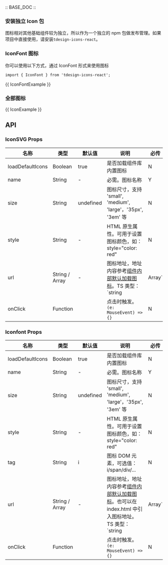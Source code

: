 :: BASE_DOC ::

### 安装独立 Icon 包

图标相对其他基础组件较为独立，所以作为一个独立的 npm 包做发布管理。如果项目中直接使用，请安装`tdesign-icons-react`。

### IconFont 图标

你可以使用以下方式，通过 IconFont 形式来使用图标

`import { IconFont } from 'tdesign-icons-react';`

{{ IconFontExample }}

### 全部图标

{{ IconExample }}

## API

### IconSVG Props

名称 | 类型 | 默认值 | 说明 | 必传
-- | -- | -- | -- | --
loadDefaultIcons | Boolean | true | 是否加载组件库内置图标 | N
name | String | - | 必需。图标名称 | Y
size | String | undefined | 图标尺寸，支持 'small', 'medium', 'large'，'35px', '3em' 等 | N
style | String | - | HTML 原生属性。可用于设置图标颜色，如：style="color: red" | N
url | String / Array | - | 图标地址，地址内容参考[组件内部默认加载图标](https://tdesign.gtimg.com/icon/web/index.js)。TS 类型：`string | Array<string>` | N
onClick | Function |  | 点击时触发。`(e: MouseEvent) => {}` | N

### Iconfont Props

名称 | 类型 | 默认值 | 说明 | 必传
-- | -- | -- | -- | --
loadDefaultIcons | Boolean | true | 是否加载组件库内置图标 | N
name | String | - | 必需。图标名称 | Y
size | String | undefined | 图标尺寸，支持 'small', 'medium', 'large'，'35px', '3em' 等 | N
style | String | - | HTML 原生属性。可用于设置图标颜色，如：style="color: red" | N
tag | String | i | 图标 DOM 元素，可选值：i/span/div/... | N
url | String / Array | - | 图标地址，地址内容参考[组件内部默认加载图标](https://tdesign.gtimg.com/icon/web/index.css)。也可以在 index.html 中引入图标地址。TS 类型：`string | Array<string>` | N
onClick | Function |  | 点击时触发。`(e: MouseEvent) => {}` | N
